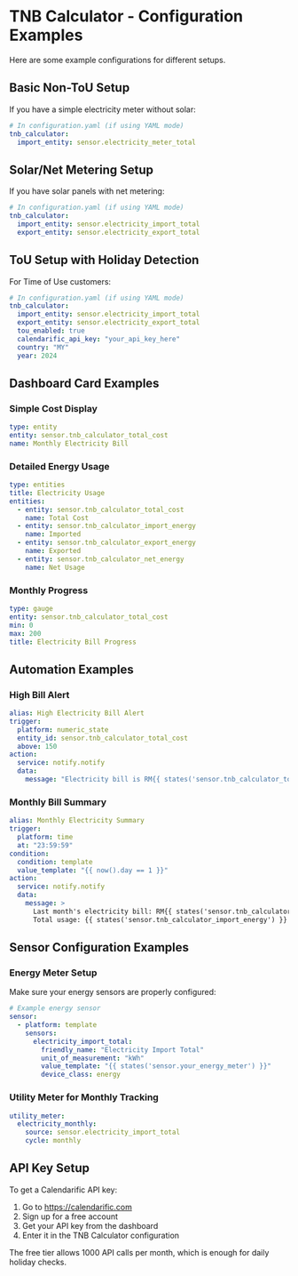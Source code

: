 # TNB Calculator - Configuration Examples

Here are some example configurations for different setups.

## Basic Non-ToU Setup

If you have a simple electricity meter without solar:

```yaml
# In configuration.yaml (if using YAML mode)
tnb_calculator:
  import_entity: sensor.electricity_meter_total
```

## Solar/Net Metering Setup

If you have solar panels with net metering:

```yaml
# In configuration.yaml (if using YAML mode)
tnb_calculator:
  import_entity: sensor.electricity_import_total
  export_entity: sensor.electricity_export_total
```

## ToU Setup with Holiday Detection

For Time of Use customers:

```yaml
# In configuration.yaml (if using YAML mode)
tnb_calculator:
  import_entity: sensor.electricity_import_total
  export_entity: sensor.electricity_export_total
  tou_enabled: true
  calendarific_api_key: "your_api_key_here"
  country: "MY"
  year: 2024
```

## Dashboard Card Examples

### Simple Cost Display
```yaml
type: entity
entity: sensor.tnb_calculator_total_cost
name: Monthly Electricity Bill
```

### Detailed Energy Usage
```yaml
type: entities
title: Electricity Usage
entities:
  - entity: sensor.tnb_calculator_total_cost
    name: Total Cost
  - entity: sensor.tnb_calculator_import_energy
    name: Imported
  - entity: sensor.tnb_calculator_export_energy
    name: Exported
  - entity: sensor.tnb_calculator_net_energy
    name: Net Usage
```

### Monthly Progress
```yaml
type: gauge
entity: sensor.tnb_calculator_total_cost
min: 0
max: 200
title: Electricity Bill Progress
```

## Automation Examples

### High Bill Alert
```yaml
alias: High Electricity Bill Alert
trigger:
  platform: numeric_state
  entity_id: sensor.tnb_calculator_total_cost
  above: 150
action:
  service: notify.notify
  data:
    message: "Electricity bill is RM{{ states('sensor.tnb_calculator_total_cost') }} this month"
```

### Monthly Bill Summary
```yaml
alias: Monthly Electricity Summary
trigger:
  platform: time
  at: "23:59:59"
condition:
  condition: template
  value_template: "{{ now().day == 1 }}"
action:
  service: notify.notify
  data:
    message: >
      Last month's electricity bill: RM{{ states('sensor.tnb_calculator_total_cost') }}
      Total usage: {{ states('sensor.tnb_calculator_import_energy') }} kWh
```

## Sensor Configuration Examples

### Energy Meter Setup
Make sure your energy sensors are properly configured:

```yaml
# Example energy sensor
sensor:
  - platform: template
    sensors:
      electricity_import_total:
        friendly_name: "Electricity Import Total"
        unit_of_measurement: "kWh"
        value_template: "{{ states('sensor.your_energy_meter') }}"
        device_class: energy
```

### Utility Meter for Monthly Tracking
```yaml
utility_meter:
  electricity_monthly:
    source: sensor.electricity_import_total
    cycle: monthly
```

## API Key Setup

To get a Calendarific API key:
1. Go to https://calendarific.com
2. Sign up for a free account
3. Get your API key from the dashboard
4. Enter it in the TNB Calculator configuration

The free tier allows 1000 API calls per month, which is enough for daily holiday checks.
